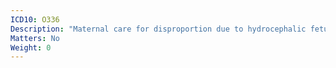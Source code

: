 ```yaml
---
ICD10: O336
Description: "Maternal care for disproportion due to hydrocephalic fetus"
Matters: No
Weight: 0
---
```


